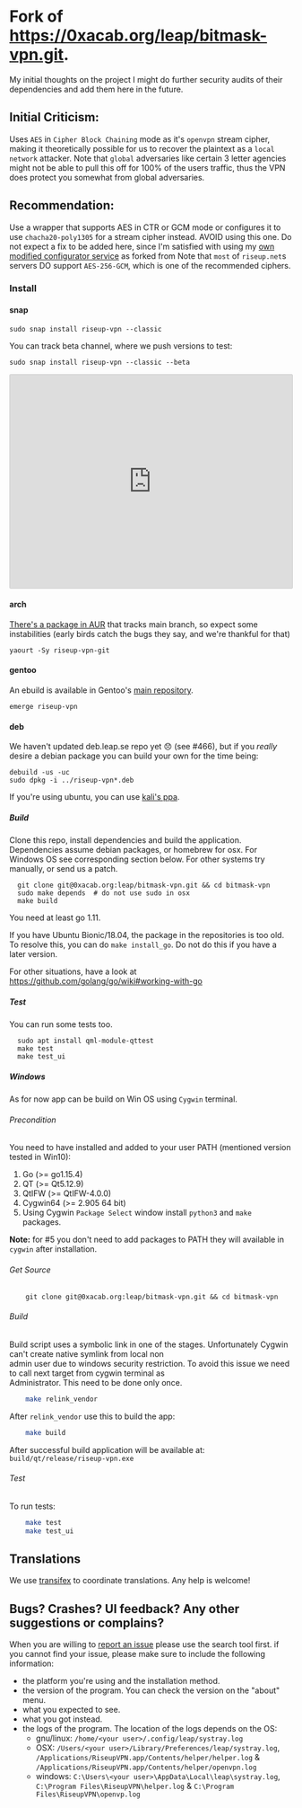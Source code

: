# Fork of https://0xacab.org/leap/bitmask-vpn.git.
My initial thoughts on the project
I might do further security audits of their dependencies and add them here in the future.

## Initial Criticism:
Uses `AES` in `Cipher Block Chaining` mode as it's `openvpn` stream cipher, making it theoretically possible for us to recover the plaintext as a `local network` attacker.
Note that `global` adversaries like certain 3 letter agencies might not be able to pull this off for 100% of the users traffic,
thus the VPN does protect you somewhat from global adversaries.

## Recommendation:
Use a wrapper that supports AES in CTR or GCM mode or configures it to use `chacha20-poly1305` for a stream cipher instead.
AVOID using this one.
Do not expect a fix to be added here, since I'm satisfied with using my [own modified configurator service](https://github.com/justhx0r/riseup-vpn-configurator.git) as forked from 
Note that `most` of `riseup.net`s servers DO support `AES-256-GCM`, which is one of the recommended ciphers.

### Install 
#### snap

```
sudo snap install riseup-vpn --classic
```

You can track beta channel, where we push versions to test:

```
sudo snap install riseup-vpn --classic --beta
```

<iframe
src="https://snapcraft.io/riseup-vpn/embedded?button=white&channels=true"
frameborder="0" width="100%" height="380px" style="border: 1px solid #CCC;
border-radius: 2px;"></iframe>

#### arch

[There's a package in AUR](https://aur.archlinux.org/packages/riseup-vpn-git) that tracks main branch, so expect some instabilities (early birds catch the bugs they say, and we're thankful for that)

```
yaourt -Sy riseup-vpn-git
```

#### gentoo

An ebuild is available in Gentoo's [main repository](https://packages.gentoo.org/packages/net-vpn/riseup-vpn).

```
emerge riseup-vpn
```

#### deb

We haven't updated deb.leap.se repo yet 😞 (see #466), but if you *really* desire a debian
package you can build your own for the time being:

```
debuild -us -uc
sudo dpkg -i ../riseup-vpn*.deb
```

If you're using ubuntu, you can use [kali's ppa](https://launchpad.net/~kalikaneko/+archive/ubuntu/ppa).

##### Build

Clone this repo, install dependencies and build the application. Dependencies
assume debian packages, or homebrew for osx. For Windows OS see corresponding section below. For other systems try
manually, or send us a patch.

```
  git clone git@0xacab.org:leap/bitmask-vpn.git && cd bitmask-vpn
  sudo make depends  # do not use sudo in osx 
  make build
```

You need at least go 1.11. 

If you have Ubuntu Bionic/18.04, the package in the repositories is too old. To resolve this, you can do `make install_go`. Do not do this if you have a later version.

For other situations, have a look at https://github.com/golang/go/wiki#working-with-go

##### Test

You can run some tests too.

```
  sudo apt install qml-module-qttest
  make test
  make test_ui
```

##### Windows
As for now app can be build on Win OS using `Cygwin` terminal.

###### Precondition
You need to have installed and added to your user PATH (mentioned version tested in Win10):
1) Go (>= go1.15.4)
2) QT (>= Qt5.12.9)
3) QtIFW (>= QtIFW-4.0.0)
4) Cygwin64 (>= 2.905 64 bit)
5) Using Cygwin `Package Select` window install `python3` and `make` packages. 

**Note:** for \#5 you don't need to add packages to PATH they will available in `cygwin` after installation.

###### Get Source
```
    git clone git@0xacab.org:leap/bitmask-vpn.git && cd bitmask-vpn
```

###### Build
Build script uses a symbolic link in one of the stages. Unfortunately Cygwin can't create native symlink from local non   
admin user due to windows security restriction. To avoid this issue we need to call next target from cygwin terminal as   
Administrator. This need to be done only once. 
```bash
    make relink_vendor
```

After `relink_vendor` use this to build the app:
```bash
    make build
```
After successful build application will be available at: `build/qt/release/riseup-vpn.exe`

###### Test

To run tests:

```bash
    make test
    make test_ui
```

Translations
------------

We use [transifex](https://www.transifex.com/otf/bitmask/bitmask-desktop/) to coordinate translations. Any help is welcome!


Bugs? Crashes? UI feedback? Any other suggestions or complains?
---------------------------------------------------------------

When you are willing to [report an issue](https://0xacab.org/leap/bitmask-vpn/-/issues) please
use the search tool first. if you cannot find your issue, please make sure to
include the following information:

* the platform you're using and the installation method.
* the version of the program. You can check the version on the "about" menu.
* what you expected to see.
* what you got instead.
* the logs of the program. The location of the logs depends on the OS:
  * gnu/linux: `/home/<your user>/.config/leap/systray.log`
  * OSX: `/Users/<your user>/Library/Preferences/leap/systray.log`, `/Applications/RiseupVPN.app/Contents/helper/helper.log` & `/Applications/RiseupVPN.app/Contents/helper/openvpn.log`
  * windows: `C:\Users\<your user>\AppData\Local\leap\systray.log`, `C:\Program Files\RiseupVPN\helper.log` & `C:\Program Files\RiseupVPN\openvp.log`
